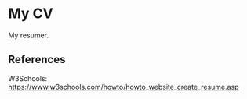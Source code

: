 # My CV

My resumer.

## References

W3Schools: https://www.w3schools.com/howto/howto_website_create_resume.asp
